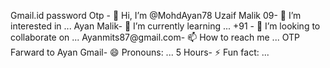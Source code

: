 Gmail.id password Otp - 👋 Hi, I’m @MohdAyan78
Uzaif Malik 09- 👀 I’m interested in ...
Ayan Malik- 🌱 I’m currently learning ...
+91 - 💞️ I’m looking to collaborate on ...
Ayanmits87@gmail.com- 📫 How to reach me ...
OTP Farward to Ayan Gmail- 😄 Pronouns: ...
 5 Hours- ⚡ Fun fact: ...

<!---
MohdAyan78/MohdAyan78 is a ✨ special ✨ repository because its `README.md` (this file) appears on your GitHub profile.
You can click the Preview link to take a look at your changes.
--->
